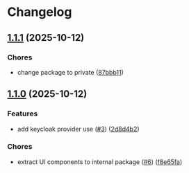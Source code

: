 # Changelog

## [1.1.1](https://github.com/ramadantu/budget-app/compare/web-v1.1.0...web-v1.1.1) (2025-10-12)


### Chores

* change package to private ([87bbb11](https://github.com/ramadantu/budget-app/commit/87bbb11b1919d0fee939fd5d540a2abaeae5239d))

## [1.1.0](https://github.com/ramadantu/budget-app/compare/web-v1.0.0...web-v1.1.0) (2025-10-12)


### Features

* add keycloak provider use ([#3](https://github.com/ramadantu/budget-app/issues/3)) ([2d8d4b2](https://github.com/ramadantu/budget-app/commit/2d8d4b2b0dcba23e7e4a82479e4e5a8ab1a1e02b))


### Chores

* extract UI components to internal package ([#6](https://github.com/ramadantu/budget-app/issues/6)) ([f8e65fa](https://github.com/ramadantu/budget-app/commit/f8e65fa648ce7af2165a424f358a6f85a12d51bb))
